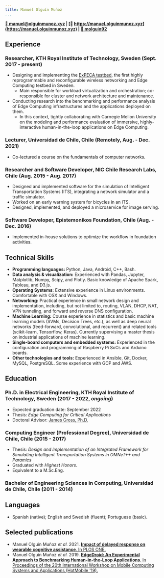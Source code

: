 ```yaml
---
title: Manuel Olguín Muñoz
...
```


<script src="https://use.fontawesome.com/0c1a62f68e.js"></script>
<link rel="stylesheet" href="https://fonts.googleapis.com/css?family=Ubuntu">

<!-- # Manuel Olguín Muñoz -->

<span>**[  manuel@olguinmunoz.xyz](mailto:manuel@olguinmunoz.xyz) | [  https://manuel.olguinmunoz.xyz](https://manuel.olguinmunoz.xyz) | [  molguin92](https://github.com/molguin92)**</span>

## Experience

### Researcher, KTH Royal Institute of Technology, Sweden (Sept. 2017 - present)

* Designing and implementing the [ExPECA testbed](https://www.jamesgross.org/research/expeca/), the first highly reprogrammable and reconfigurable wireless networking and Edge Computing testbed in Sweden.
  * Main responsible for workload virtualization and orchestration; co-responsible for cluster and network architecture and maintenance.
* Conducting research into the benchmarking and performance analysis of Edge Computing infrastructures and the applications deployed on them.
  * In this context, tightly collaborating with Carnegie Mellon University on the modeling and performance evaluation of immersive, highly-interactive human-in-the-loop applications on Edge Computing.

### Lecturer, Universidad de Chile, Chile (Remotely, Aug. - Dec. 2021)

* Co-lectured a course on the fundamentals of computer networks.

### Researcher and Software Developer, NIC Chile Research Labs, Chile (Aug. 2015 - Aug. 2017)

* Designed and implemented software for the simulation of Intelligent Transportation Systems (ITS), integrating a network simulator and a traffic simulator.
* Worked on an early warning system for bicycles in an ITS.
* Designed, implemented, and deployed a microservice for image serving.

### Software Developer, Epistemonikos Foundation, Chile (Aug. - Dec. 2016)

* Implemented in-house solutions to optimize the workflow in foundation activities.

## Technical Skills

* **Programming languages:** Python, Java, Android, C++, Bash.
* **Data analysis & visualization:** Experienced with Pandas, Jupyter, Matplotlib, Numpy, Scipy, and Plotly. Basic knowledge of Apache Spark, Tableau, and D3.js.
* **Operating Systems:** Extensive experience in Linux environments. Comfortable with OSX and Windows.
* **Networking:** Practical experience in small network design and implementation, including, but not limited to, routing, VLAN, DHCP, NAT, VPN tunneling, and forward and reverse DNS configuration.
* **Machine Learning:** Course experience in statistics and basic machine learning models (SVMs, Decision Trees, etc.), as well as deep neural networks (feed-forward, convolutional, and recurrent) and related tools (scikit-learn, Tensorflow, Keras). Currently supervising a master thesis on industrial applications of machine learning.
* **Single-board computers and embedded systems:** Experienced in the configuration and programming of Raspberry Pi SoCs and Arduino boards.
* **Other technologies and tools:** Experienced in Ansible, Git, Docker, MySQL, PostgreSQL. Some experience with GCP and AWS.

## Education

### Ph.D. in Electrical Engineering, KTH Royal Institute of Technology, Sweden (2017 - 2022, *ongoing*)

* Expected graduation date: September 2022
* Thesis: *Edge Computing for Critical Applications*
* Doctoral Advisor: [James Gross, Ph.D.](https://jamesgross.org)

### Computing Engineer (Professional Degree), Universidad de Chile, Chile (2015 - 2017)

* Thesis: *Design and Implementation of an Integrated Framework for Simulating Intelligent Transportation Systems in OMNeT++ and Paramics*
* Graduated with *Highest Honors*.
* Equivalent to a M.Sc.Eng.

### Bachelor of Engineering Sciences in Computing, Universidad de Chile, Chile (2011 - 2014)

## Languages

* Spanish (native); English and Swedish (fluent); Portuguese (basic).

## Selected publications

* Manuel Olguín Muñoz *et al.* 2021. [**Impact of delayed response on wearable cognitive assistance**. In PLOS ONE.](https://doi.org/10.1371/journal.pone.0248690)
* Manuel Olguín Muñoz *et al.* 2019. [**EdgeDroid: An Experimental Approach to Benchmarking Human-in-the-Loop Applications**. In Proceedings of the 20th International Workshop on Mobile Computing Systems and Applications (HotMobile '19).](http://doi.acm.org/10.1145/3301293.3302353)
